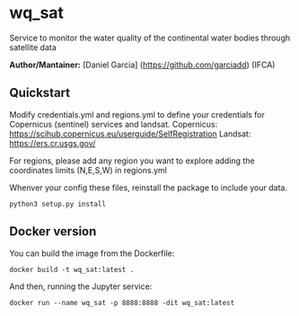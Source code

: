 wq_sat
=======

Service to monitor the water quality of the continental water bodies through satellite data

**Author/Mantainer:** [Daniel Garcia] (https://github.com/garciadd) (IFCA)

## Quickstart
Modify credentials.yml and regions.yml to define your credentials for Copernicus (sentinel) services and landsat.
Copernicus: https://scihub.copernicus.eu/userguide/SelfRegistration
Landsat: https://ers.cr.usgs.gov/

For regions, please add any region you want to explore adding the coordinates limits (N,E,S,W) in regions.yml

Whenver your config these files, reinstall the package to include your data.
```
python3 setup.py install
```
## Docker version
You can build the image from the Dockerfile:

```
docker build -t wq_sat:latest .
```
And then, running the Jupyter service:

```
docker run --name wq_sat -p 8888:8888 -dit wq_sat:latest
```
